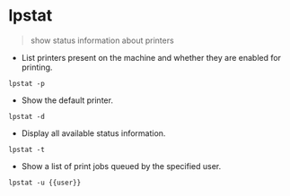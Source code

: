 # lpstat

> show status information about printers

- List printers present on the machine and whether they are enabled for printing.

`lpstat -p`

- Show the default printer.

`lpstat -d`

- Display all available status information.

`lpstat -t`

- Show a list of print jobs queued by the specified user.

`lpstat -u {{user}}`
